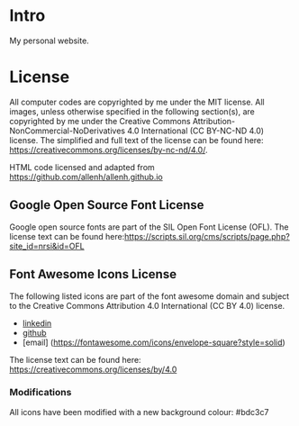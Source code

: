 # Intro
My personal website.

# License
All computer codes are copyrighted by me under the MIT license.
All images, unless otherwise specified in the following section(s), are copyrighted by me under the Creative Commons Attribution-NonCommercial-NoDerivatives 4.0 International (CC BY-NC-ND 4.0) license. The simplified and full text of the license can be found here: https://creativecommons.org/licenses/by-nc-nd/4.0/.

HTML code licensed and adapted from https://github.com/allenh/allenh.github.io

## Google Open Source Font License
Google open source fonts are part of the SIL Open Font License (OFL).
The license text can be found here:https://scripts.sil.org/cms/scripts/page.php?site_id=nrsi&id=OFL

## Font Awesome Icons License
The following listed icons are part of the font awesome domain and subject to the Creative Commons Attribution 4.0 International (CC BY 4.0) license.
* [linkedin](https://fontawesome.com/icons/linkedin?style=brands)
* [github](https://fontawesome.com/icons/github-square?style=brands)
* [email] (https://fontawesome.com/icons/envelope-square?style=solid)

The license text can be found here: https://creativecommons.org/licenses/by/4.0

### Modifications
All icons have been modified with a new background colour: #bdc3c7
